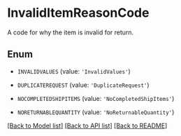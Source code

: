 # InvalidItemReasonCode

A code for why the item is invalid for return.

## Enum

* `INVALIDVALUES` (value: `'InvalidValues'`)

* `DUPLICATEREQUEST` (value: `'DuplicateRequest'`)

* `NOCOMPLETEDSHIPITEMS` (value: `'NoCompletedShipItems'`)

* `NORETURNABLEQUANTITY` (value: `'NoReturnableQuantity'`)

[[Back to Model list]](../README.md#documentation-for-models) [[Back to API list]](../README.md#documentation-for-api-endpoints) [[Back to README]](../README.md)


